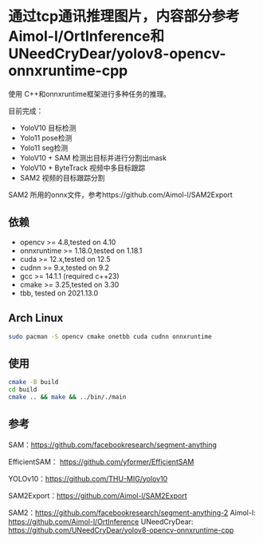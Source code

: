 # 通过tcp通讯推理图片，内容部分参考Aimol-l/OrtInference和UNeedCryDear/yolov8-opencv-onnxruntime-cpp
使用 C++和onnxruntime框架进行多种任务的推理。

目前完成：
 + YoloV10 目标检测
 + Yolo11 pose检测
 + Yolo11 seg检测
 + YoloV10 + SAM 检测出目标并进行分割出mask
 + YoloV10 + ByteTrack 视频中多目标跟踪
 + SAM2 视频的目标跟踪分割

SAM2 所用的onnx文件，参考https://github.com/Aimol-l/SAM2Export

## 依赖
+ opencv >= 4.8,tested on 4.10
+ onnxruntime >= 1.18.0,tested on 1.18.1
+ cuda >= 12.x,tested on 12.5
+ cudnn >= 9.x,tested on 9.2
+ gcc >= 14.1.1 (required c++23)
+ cmake >= 3.25,tested on 3.30
+ tbb, tested on 2021.13.0

## Arch Linux

```sh
sudo pacman -S opencv cmake onetbb cuda cudnn onnxruntime 
```
## 使用

```sh
cmake -B build
cd build
cmake .. && make && ../bin/./main
```

## 参考

SAM：https://github.com/facebookresearch/segment-anything

EfficientSAM： https://github.com/yformer/EfficientSAM

YOLOv10：https://github.com/THU-MIG/yolov10

SAM2Export：https://github.com/Aimol-l/SAM2Export

SAM2：https://github.com/facebookresearch/segment-anything-2
Aimol-l: https://github.com/Aimol-l/OrtInference
UNeedCryDear: https://github.com/UNeedCryDear/yolov8-opencv-onnxruntime-cpp
